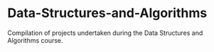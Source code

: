 # Data-Structures-and-Algorithms
Compilation of projects undertaken during the Data Structures and Algorithms course.
